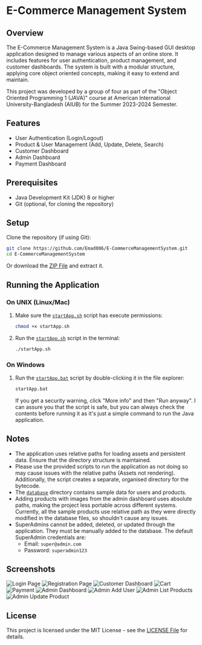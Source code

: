 # E-Commerce Management System

## Overview

The E-Commerce Management System is a Java Swing-based GUI desktop application designed to manage various aspects of an online store. It includes features for user authentication, product management, and customer dashboards. The system is built with a modular structure, applying core object oriented concepts, making it easy to extend and maintain.

This project was developed by a group of four as part of the "Object Oriented Programming 1 (JAVA)" course at American International University-Bangladesh (AIUB) for the Summer 2023-2024 Semester.

## Features

- User Authentication (Login/Logout)
- Product & User Management (Add, Update, Delete, Search)
- Customer Dashboard
- Admin Dashboard
- Payment Dashboard

## Prerequisites

- Java Development Kit (JDK) 8 or higher
- Git (optional, for cloning the repository)

## Setup

Clone the repository (if using Git):
```sh
git clone https://github.com/Emad006/E-CommerceManagementSystem.git
cd E-CommerceManagementSystem
```
Or download the [ZIP File](https://github.com/Emad006/E-CommerceManagementSystem/archive/refs/heads/main.zip) and extract it.

## Running the Application

### On UNIX (Linux/Mac)

1. Make sure the [`startApp.sh`](https://github.com/Emad006/E-CommerceManagementSystem/blob/main/startApp.sh) script has execute permissions:
    ```sh
    chmod +x startApp.sh
    ```

2. Run the [`startApp.sh`](https://github.com/Emad006/E-CommerceManagementSystem/blob/main/startApp.sh) script in the terminal:
    ```sh
    ./startApp.sh
    ```

### On Windows

1. Run the [`startApp.bat`](https://github.com/Emad006/E-CommerceManagementSystem/blob/main/startApp.bat) script by double-clicking it in the file explorer:

    ```bat
    startApp.bat
    ```
    If you get a security warning, click "More info" and then "Run anyway". I can assure you that the script is safe, but you can always check the contents before running it as it's just a simple command to run the Java application.

## Notes

- The application uses relative paths for loading assets and persistent data. Ensure that the directory structure is maintained.
- Please use the provided scripts to run the application as not doing so may cause issues with the relative paths (Assets not rendering). Additionally, the script creates a separate, organised directory for the bytecode.
- The [`database`](https://github.com/Emad006/E-CommerceManagementSystem/tree/main/database) directory contains sample data for users and products.
- Adding products with images from the admin dashboard uses absolute paths, making the project less portable across different systems. Currently, all the sample products use relative path as they were directly modified in the database files, so shouldn't cause any issues.
- SuperAdmins cannot be added, deleted, or updated through the application. They must be manually added to the database. The default SuperAdmin credentials are:
    - Email: `super@admin.com`
    - Password: `superadmin123`

## Screenshots

![Login Page](https://github.com/Emad006/E-CommerceManagementSystem/blob/main/assets/front-end-screenshots/LoginPage.PNG)
![Registration Page](https://github.com/Emad006/E-CommerceManagementSystem/blob/main/assets/front-end-screenshots/RegistrationPage.PNG)
![Customer Dashboard](https://github.com/Emad006/E-CommerceManagementSystem/blob/main/assets/front-end-screenshots/CustomerDashboard.PNG)
![Cart](https://github.com/Emad006/E-CommerceManagementSystem/blob/main/assets/front-end-screenshots/Cart.PNG)
![Payment](https://github.com/Emad006/E-CommerceManagementSystem/blob/main/assets/front-end-screenshots/PaymentFrame.PNG)
![Admin Dashboard](https://github.com/Emad006/E-CommerceManagementSystem/blob/main/assets/front-end-screenshots/AdminDashboard.PNG)
![Admin Add User](https://github.com/Emad006/E-CommerceManagementSystem/blob/main/assets/front-end-screenshots/AdminAddUser.PNG)
![Admin List Products](https://github.com/Emad006/E-CommerceManagementSystem/blob/main/assets/front-end-screenshots/AdminListProducts.PNG)
![Admin Update Product](https://github.com/Emad006/E-CommerceManagementSystem/blob/main/assets/front-end-screenshots/AdminUpdateProduct.PNG)

## License

This project is licensed under the MIT License - see the [LICENSE File](https://github.com/Emad006/E-CommerceManagementSystem/blob/main/LICENSE) for details.